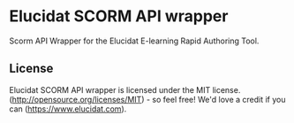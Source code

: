 Elucidat SCORM API wrapper
=====================

Scorm API Wrapper for the Elucidat E-learning Rapid Authoring Tool.


License
----------

Elucidat SCORM API wrapper is licensed under the MIT license. (http://opensource.org/licenses/MIT) - so feel free! We'd love a credit if you can (https://www.elucidat.com).
